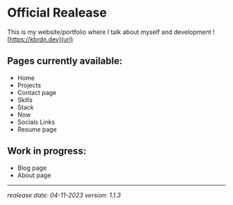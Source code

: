 # Official Realease

This is my website/portfolio where I talk about myself and development !
[https://kbrdn.dev](url)

## Pages currently available:

- Home
- Projects
- Contact page
- Skills
- Stack
- Now
- Socials Links
- Resume page

## Work in progress:

- Blog page
- About page

---

_realease date: 04-11-2023
version: 1.1.3_
